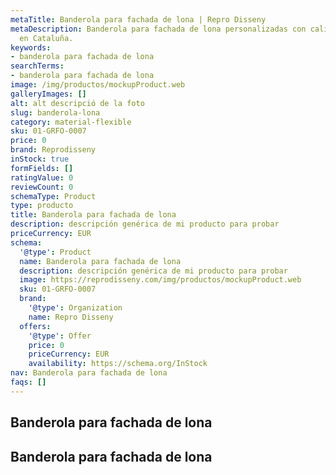 ```yaml
---
metaTitle: Banderola para fachada de lona | Repro Disseny
metaDescription: Banderola para fachada de lona personalizadas con calidad profesional
  en Cataluña.
keywords:
- banderola para fachada de lona
searchTerms:
- banderola para fachada de lona
image: /img/productos/mockupProduct.web
galleryImages: []
alt: alt descripció de la foto
slug: banderola-lona
category: material-flexible
sku: 01-GRFO-0007
price: 0
brand: Reprodisseny
inStock: true
formFields: []
ratingValue: 0
reviewCount: 0
schemaType: Product
type: producto
title: Banderola para fachada de lona
description: descripción genérica de mi producto para probar
priceCurrency: EUR
schema:
  '@type': Product
  name: Banderola para fachada de lona
  description: descripción genérica de mi producto para probar
  image: https://reprodisseny.com/img/productos/mockupProduct.web
  sku: 01-GRFO-0007
  brand:
    '@type': Organization
    name: Repro Disseny
  offers:
    '@type': Offer
    price: 0
    priceCurrency: EUR
    availability: https://schema.org/InStock
nav: Banderola para fachada de lona
faqs: []
---
```


## Banderola para fachada de lona

## Banderola para fachada de lona

